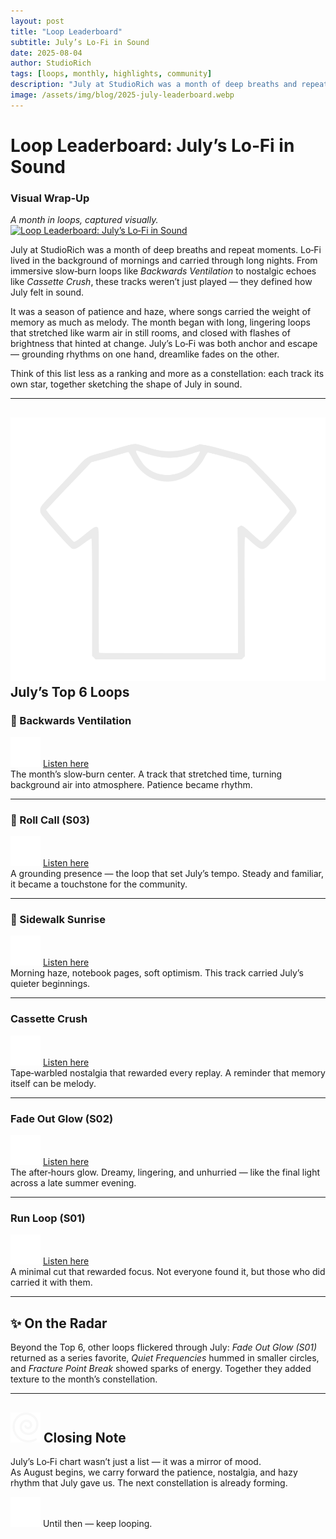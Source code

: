```yaml
---
layout: post
title: "Loop Leaderboard"
subtitle: July’s Lo‑Fi in Sound
date: 2025-08-04
author: StudioRich
tags: [loops, monthly, highlights, community]
description: "July at StudioRich was a month of deep breaths and repeat moments. Lo‑Fi carried through mornings and long nights, with six tracks defining the month’s sound."
image: /assets/img/blog/2025-july-leaderboard.webp
---
```


# Loop Leaderboard: July’s Lo‑Fi in Sound

### Visual Wrap-Up

_A month in loops, captured visually._
<a data-flickr-embed="true" href="https://www.flickr.com/photos/203268459@N03/albums/72177720328125825" title="Loop Leaderboard: July’s Lo‑Fi in Sound"><img src="https://live.staticflickr.com/65535/54698635390_65dea1f98b.jpg" width="640" height="480" alt="Loop Leaderboard: July’s Lo‑Fi in Sound"/></a><script async src="//embedr.flickr.com/assets/client-code.js" charset="utf-8"></script>

July at StudioRich was a month of deep breaths and repeat moments. Lo‑Fi lived in the background of mornings and carried through long nights. From immersive slow‑burn loops like _Backwards Ventilation_ to nostalgic echoes like _Cassette Crush_, these tracks weren’t just played — they defined how July felt in sound.

It was a season of patience and haze, where songs carried the weight of memory as much as melody. The month began with long, lingering loops that stretched like warm air in still rooms, and closed with flashes of brightness that hinted at change. July’s Lo‑Fi was both anchor and escape — grounding rhythms on one hand, dreamlike fades on the other.

Think of this list less as a ranking and more as a constellation: each track its own star, together sketching the shape of July in sound.

---

## <img src="/assets/icons/t-shirt.svg" alt="T-shirt icon" class="icon-sm" /> July’s Top 6 Loops

### 🥇 Backwards Ventilation

<img src="/assets/icons/headphones.svg" alt="Headphones icon" class="icon-sm" /> [Listen here](/tracks/backwards-ventilation/?autoplay=1)  
The month’s slow‑burn center. A track that stretched time, turning background air into atmosphere. Patience became rhythm.

---

### 🥈 Roll Call (S03)

<img src="/assets/icons/headphones.svg" alt="Headphones icon" class="icon-sm" /> [Listen here](/tracks/roll-call-s03/?autoplay=1)  
A grounding presence — the loop that set July’s tempo. Steady and familiar, it became a touchstone for the community.

---

### 🥉 Sidewalk Sunrise

<img src="/assets/icons/headphones.svg" alt="Headphones icon" class="icon-sm" /> [Listen here](/tracks/sidewalk-sunrise/?autoplay=1)  
Morning haze, notebook pages, soft optimism. This track carried July’s quieter beginnings.

---

### Cassette Crush

<img src="/assets/icons/headphones.svg" alt="Headphones icon" class="icon-sm" /> [Listen here](/tracks/cassette-crush/?autoplay=1)  
Tape‑warbled nostalgia that rewarded every replay. A reminder that memory itself can be melody.

---

### Fade Out Glow (S02)

<img src="/assets/icons/headphones.svg" alt="Headphones icon" class="icon-sm" /> [Listen here](/tracks/fade-out-glow-s02/?autoplay=1)  
The after‑hours glow. Dreamy, lingering, and unhurried — like the final light across a late summer evening.

---

### Run Loop (S01)

<img src="/assets/icons/headphones.svg" alt="Headphones icon" class="icon-sm" /> [Listen here](/tracks/run-loop-s01/?autoplay=1)  
A minimal cut that rewarded focus. Not everyone found it, but those who did carried it with them.

---

## ✨ On the Radar

Beyond the Top 6, other loops flickered through July: _Fade Out Glow (S01)_ returned as a series favorite, _Quiet Frequencies_ hummed in smaller circles, and _Fracture Point Break_ showed sparks of energy. Together they added texture to the month’s constellation.

---

## <img src="/assets/icons/spiral.svg" alt="Spiral icon" class="icon-sm" /> Closing Note

July’s Lo‑Fi chart wasn’t just a list — it was a mirror of mood.  
As August begins, we carry forward the patience, nostalgia, and hazy rhythm that July gave us. The next constellation is already forming.

<img src="/assets/icons/headphones.svg" alt="Headphones icon" class="icon-sm" /> Until then — keep looping.
